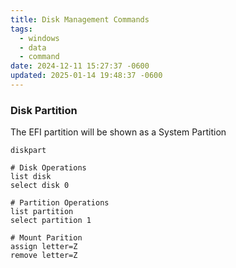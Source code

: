 ```yaml
---
title: Disk Management Commands
tags:
  - windows
  - data
  - command
date: 2024-12-11 15:27:37 -0600
updated: 2025-01-14 19:48:37 -0600
---
```


### Disk Partition

The EFI partition will be shown as a System Partition

```shell
diskpart

# Disk Operations
list disk
select disk 0

# Partition Operations
list partition
select partition 1

# Mount Parition
assign letter=Z
remove letter=Z
```
